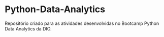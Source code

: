 # Python-Data-Analytics

Repositório criado para as atividades desenvolvidas no Bootcamp Python Data Analytics da DIO.
